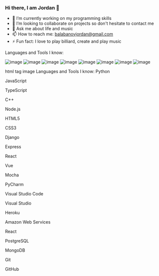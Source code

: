 ### Hi there, I am Jordan 👋

<!--
**entermix123/entermix123** is a ✨ _special_ ✨ repository because its `README.md` (this file) appears on your GitHub profile.

Here are some ideas to get you started:

- 🔭 I’m currently working on ...
- 🌱 I’m currently learning ...
- 👯 I’m looking to collaborate on ...
- 🤔 I’m looking for help with ...
- 💬 Ask me about ...
- 📫 How to reach me: ...
- 😄 Pronouns: ...
- ⚡ Fun fact: ...
-->

- 🔭 I’m currently working on my programming skills
- 👯 I’m looking to collaborate on projects so don't hesitate to contact me
- 💬 Ask me about life and music
- 📫 How to reach me: balabanovjordan@gmail.com
- ⚡ Fun fact: I love to play billiard, create and play music

Languages and Tools I know:

![image](https://github.com/entermix123/entermix123/assets/71985169/d59d7efc-9a7d-4c95-9bbd-20d5a497c6bf) ![image](https://github.com/entermix123/entermix123/assets/71985169/15cbf7e1-3706-422f-b0e2-57fec16fb479) ![image](https://github.com/entermix123/entermix123/assets/71985169/b80e46b0-6941-4d39-a4b0-521213e22f25) ![image](https://github.com/entermix123/entermix123/assets/71985169/6d60b1f1-9b14-4a3e-8819-113aefafe096) ![image](https://github.com/entermix123/entermix123/assets/71985169/96c40b8d-f71e-45df-aca3-7bc06b4de707) ![image](https://github.com/entermix123/entermix123/assets/71985169/b18513ea-4e61-4437-8f96-b5476082b78f) ![image](https://github.com/entermix123/entermix123/assets/71985169/582a9dc6-7a68-46c1-a660-41df573d6bcf) ![image](https://github.com/entermix123/entermix123/assets/71985169/cd07b29f-8708-445c-b822-722523cfc0f7)




html tag image  Languages and Tools I know:
Python

JavaScript

TypeScript

C++

Node.js

HTML5

CSS3

Django

Express

React

Vue

Mocha

PyCharm

Visual Studio Code

Visual Studio

Heroku

Amazon Web Services

React

PostgreSQL

MongoDB

Git

GitHub


  

